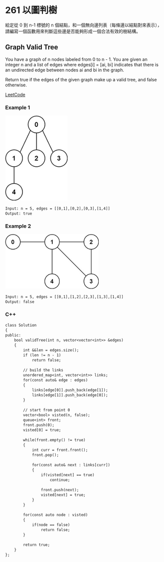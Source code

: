 # 261  以圖判樹

給定從 0 到 n-1 標號的 n 個結點，和一個無向邊列表（每條邊以結點對來表示），請編寫一個函數用來判斷這些邊是否能夠形成一個合法有效的樹結構。

## Graph Valid Tree

You have a graph of n nodes labeled from 0 to n - 1. You are given an integer n and a list of edges where edges[i] = [ai, bi] indicates that there is an undirected edge between nodes ai and bi in the graph.

Return true if the edges of the given graph make up a valid tree, and false otherwise.

[LeetCode](https://leetcode-cn.com/problems/graph-valid-tree/)

### Example 1

<img src="img/261_1.jpg" width = "200"/>

```
Input: n = 5, edges = [[0,1],[0,2],[0,3],[1,4]]
Output: true
```

### Example 2

<img src="img/261_2.jpg" width = "300"/>

```
Input: n = 5, edges = [[0,1],[1,2],[2,3],[1,3],[1,4]]
Output: false
```

### C++ 

```
class Solution
{
public:
    bool validTree(int n, vector<vector<int>> &edges)
    {
        int &&len = edges.size();
        if (len != n - 1)
            return false;
        
        // build the links
        unordered_map<int, vector<int>> links;
        for(const auto& edge : edges)
        {
            links[edge[0]].push_back(edge[1]);
            links[edge[1]].push_back(edge[0]);
        }

        // start from point 0
        vector<bool> visted(n, false);
        queue<int> front;
        front.push(0);
        visted[0] = true;

        while(front.empty() != true)
        {
            int curr = front.front();
            front.pop();

            for(const auto& next : links[curr])
            {
                if(visted[next] == true)
                    continue;
                
                front.push(next);
                visted[next] = true;
            }
        }

        for(const auto node : visted)
        {
            if(node == false)
                return false;
        }

        return true;
    }
};
```
